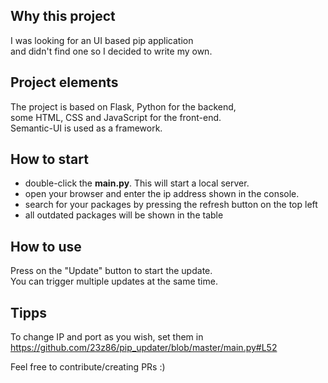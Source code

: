 ## **Why this project**
I was looking for an UI based pip application<br>
and didn't find one so I decided to write my own.

## **Project elements**
The project is based on Flask, Python for the backend,<br>
some HTML, CSS and JavaScript for the front-end.<br>
Semantic-UI is used as a framework.<br>

## **How to start**
- double-click the **main.py**. This will start a local server.
- open your browser and enter the ip address shown in the console.
- search for your packages by pressing the refresh button on the top left
- all outdated packages will be shown in the table

## **How to use**
Press on the "Update" button to start the update.<br>
You can trigger multiple updates at the same time.

## **Tipps**
To change IP and port as you wish, set them in https://github.com/23z86/pip_updater/blob/master/main.py#L52

Feel free to contribute/creating PRs :)